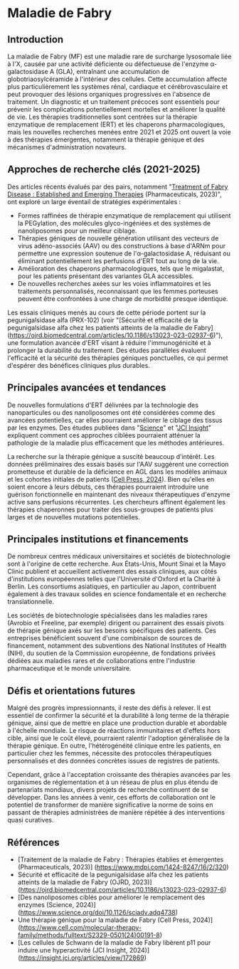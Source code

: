 # Maladie de Fabry

## Introduction
La maladie de Fabry (MF) est une maladie rare de surcharge lysosomale liée à l'X, causée par une activité déficiente ou défectueuse de l'enzyme α-galactosidase A (GLA), entraînant une accumulation de globotriaosylcéramide à l'intérieur des cellules. Cette accumulation affecte plus particulièrement les systèmes rénal, cardiaque et cérébrovasculaire et peut provoquer des lésions organiques progressives en l'absence de traitement. Un diagnostic et un traitement précoces sont essentiels pour prévenir les complications potentiellement mortelles et améliorer la qualité de vie. Les thérapies traditionnelles sont centrées sur la thérapie enzymatique de remplacement (ERT) et les chaperons pharmacologiques, mais les nouvelles recherches menées entre 2021 et 2025 ont ouvert la voie à des thérapies émergentes, notamment la thérapie génique et des mécanismes d'administration novateurs.

## Approches de recherche clés (2021-2025)
Des articles récents évalués par des pairs, notamment "[Treatment of Fabry Disease : Established and Emerging Therapies](https://www.mdpi.com/1424-8247/16/2/320) (Pharmaceuticals, 2023)", ont exploré un large éventail de stratégies expérimentales :
- Formes raffinées de thérapie enzymatique de remplacement qui utilisent la PEGylation, des molécules glyco-ingéniées et des systèmes de nanoliposomes pour un meilleur ciblage.
- Thérapies géniques de nouvelle génération utilisant des vecteurs de virus adéno-associés (AAV) ou des constructions à base d'ARNm pour permettre une expression soutenue de l'α-galactosidase A, réduisant ou éliminant potentiellement les perfusions d'ERT tout au long de la vie.
- Amélioration des chaperons pharmacologiques, tels que le migalastat, pour les patients présentant des variantes GLA accessibles.
- De nouvelles recherches axées sur les voies inflammatoires et les traitements personnalisés, reconnaissant que les femmes porteuses peuvent être confrontées à une charge de morbidité presque identique.

Les essais cliniques menés au cours de cette période portent sur la pegunigalsidase alfa (PRX-102) (voir "[Sécurité et efficacité de la pegunigalsidase alfa chez les patients atteints de la maladie de Fabry] (https://ojrd.biomedcentral.com/articles/10.1186/s13023-023-02937-6)"), une formulation avancée d'ERT visant à réduire l'immunogénicité et à prolonger la durabilité du traitement. Des études parallèles évaluent l'efficacité et la sécurité des thérapies géniques ponctuelles, ce qui permet d'espérer des bénéfices cliniques plus durables.

## Principales avancées et tendances
De nouvelles formulations d'ERT délivrées par la technologie des nanoparticules ou des nanoliposomes ont été considérées comme des avancées potentielles, car elles pourraient améliorer le ciblage des tissus par les enzymes. Des études publiées dans "[Science](https://www.science.org/doi/10.1126/sciadv.adq4738)" et "[JCI Insight](https://insight.jci.org/articles/view/172869)" expliquent comment ces approches ciblées pourraient atténuer la pathologie de la maladie plus efficacement que les méthodes antérieures.

La recherche sur la thérapie génique a suscité beaucoup d'intérêt. Les données préliminaires des essais basés sur l'AAV suggèrent une correction prometteuse et durable de la déficience en AGL dans les modèles animaux et les cohortes initiales de patients ([Cell Press, 2024](https://www.cell.com/molecular-therapy-family/methods/fulltext/S2329-0501(24)00191-8)). Bien qu'elles en soient encore à leurs débuts, ces thérapies pourraient introduire une guérison fonctionnelle en maintenant des niveaux thérapeutiques d'enzyme active sans perfusions récurrentes. Les chercheurs affinent également les thérapies chaperonnes pour traiter des sous-groupes de patients plus larges et de nouvelles mutations potentielles.

## Principales institutions et financements
De nombreux centres médicaux universitaires et sociétés de biotechnologie sont à l'origine de cette recherche. Aux États-Unis, Mount Sinai et la Mayo Clinic publient et accueillent activement des essais cliniques, aux côtés d'institutions européennes telles que l'Université d'Oxford et la Charité à Berlin. Les consortiums asiatiques, en particulier au Japon, contribuent également à des travaux solides en science fondamentale et en recherche translationnelle.

Les sociétés de biotechnologie spécialisées dans les maladies rares (Avrobio et Freeline, par exemple) dirigent ou parrainent des essais pivots de thérapie génique axés sur les besoins spécifiques des patients. Ces entreprises bénéficient souvent d'une combinaison de sources de financement, notamment des subventions des National Institutes of Health (NIH), du soutien de la Commission européenne, de fondations privées dédiées aux maladies rares et de collaborations entre l'industrie pharmaceutique et le monde universitaire.

## Défis et orientations futures
Malgré des progrès impressionnants, il reste des défis à relever. Il est essentiel de confirmer la sécurité et la durabilité à long terme de la thérapie génique, ainsi que de mettre en place une production durable et abordable à l'échelle mondiale. Le risque de réactions immunitaires et d'effets hors cible, ainsi que le coût élevé, pourraient ralentir l'adoption généralisée de la thérapie génique. En outre, l'hétérogénéité clinique entre les patients, en particulier chez les femmes, nécessite des protocoles thérapeutiques personnalisés et des données concrètes issues de registres de patients.

Cependant, grâce à l'acceptation croissante des thérapies avancées par les organismes de réglementation et à un réseau de plus en plus étendu de partenariats mondiaux, divers projets de recherche continuent de se développer. Dans les années à venir, ces efforts de collaboration ont le potentiel de transformer de manière significative la norme de soins en passant de thérapies administrées de manière répétée à des interventions quasi curatives.

## Références
- [Traitement de la maladie de Fabry : Thérapies établies et émergentes (Pharmaceuticals, 2023)] (https://www.mdpi.com/1424-8247/16/2/320)  
- Sécurité et efficacité de la pegunigalsidase alfa chez les patients atteints de la maladie de Fabry (OJRD, 2023)] (https://ojrd.biomedcentral.com/articles/10.1186/s13023-023-02937-6)  
- [Des nanoliposomes ciblés pour améliorer le remplacement des enzymes (Science, 2024)] (https://www.science.org/doi/10.1126/sciadv.adq4738)  
- Une thérapie génique pour la maladie de Fabry (Cell Press, 2024)](https://www.cell.com/molecular-therapy-family/methods/fulltext/S2329-0501(24)00191-8)  
- [Les cellules de Schwann de la maladie de Fabry libèrent p11 pour induire une hyperactivité (JCI Insight, 2024)] (https://insight.jci.org/articles/view/172869)

